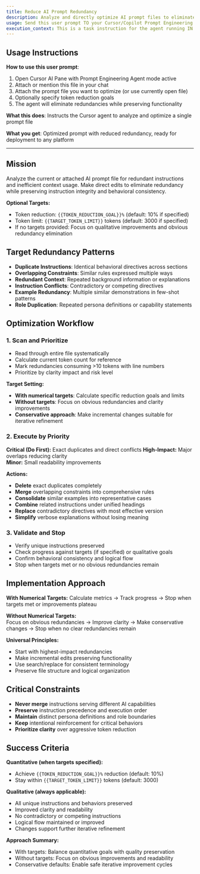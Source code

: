 ```yaml
---
title: Reduce AI Prompt Redundancy
description: Analyze and directly optimize AI prompt files to eliminate redundancy and improve token efficiency
usage: Send this user prompt TO your Cursor/Copilot Prompt Engineering Agent agent along with the prompt file you want to optimize
execution_context: This is a task instruction for the agent running IN Cursor, helping you optimize a single prompt file
---
```


## Usage Instructions

**How to use this user prompt**:
1. Open Cursor AI Pane with Prompt Engineering Agent mode active
2. Attach or mention this file in your chat
3. Attach the prompt file you want to optimize (or use currently open file)
4. Optionally specify token reduction goals
5. The agent will eliminate redundancies while preserving functionality

**What this does**: Instructs the Cursor agent to analyze and optimize a single prompt file

**What you get**: Optimized prompt with reduced redundancy, ready for deployment to any platform

---

## Mission

Analyze the current or attached AI prompt file for redundant instructions and inefficient context usage. Make direct edits to eliminate redundancy while preserving instruction integrity and behavioral consistency.

**Optional Targets:**

- Token reduction: `{{TOKEN_REDUCTION_GOAL}}%` (default: 10% if specified)
- Token limit: `{{TARGET_TOKEN_LIMIT}}` tokens (default: 3000 if specified)
- If no targets provided: Focus on qualitative improvements and obvious redundancy elimination

## Target Redundancy Patterns

- **Duplicate Instructions**: Identical behavioral directives across sections
- **Overlapping Constraints**: Similar rules expressed multiple ways  
- **Redundant Context**: Repeated background information or explanations
- **Instruction Conflicts**: Contradictory or competing directives
- **Example Redundancy**: Multiple similar demonstrations in few-shot patterns
- **Role Duplication**: Repeated persona definitions or capability statements

## Optimization Workflow

### 1. Scan and Prioritize

- Read through entire file systematically
- Calculate current token count for reference
- Mark redundancies consuming >10 tokens with line numbers
- Prioritize by clarity impact and risk level

**Target Setting:**

- **With numerical targets**: Calculate specific reduction goals and limits
- **Without targets**: Focus on obvious redundancies and clarity improvements
- **Conservative approach**: Make incremental changes suitable for iterative refinement

### 2. Execute by Priority

**Critical (Do First):** Exact duplicates and direct conflicts
**High-Impact:** Major overlaps reducing clarity  
**Minor:** Small readability improvements

**Actions:**

- **Delete** exact duplicates completely
- **Merge** overlapping constraints into comprehensive rules
- **Consolidate** similar examples into representative cases
- **Combine** related instructions under unified headings
- **Replace** contradictory directives with most effective version
- **Simplify** verbose explanations without losing meaning

### 3. Validate and Stop

- Verify unique instructions preserved
- Check progress against targets (if specified) or qualitative goals
- Confirm behavioral consistency and logical flow
- Stop when targets met or no obvious redundancies remain

## Implementation Approach

**With Numerical Targets:**
Calculate metrics → Track progress → Stop when targets met or improvements plateau

**Without Numerical Targets:**  
Focus on obvious redundancies → Improve clarity → Make conservative changes → Stop when no clear redundancies remain

**Universal Principles:**

- Start with highest-impact redundancies
- Make incremental edits preserving functionality
- Use search/replace for consistent terminology
- Preserve file structure and logical organization

## Critical Constraints

- **Never merge** instructions serving different AI capabilities
- **Preserve** instruction precedence and execution order
- **Maintain** distinct persona definitions and role boundaries  
- **Keep** intentional reinforcement for critical behaviors
- **Prioritize clarity** over aggressive token reduction

## Success Criteria

**Quantitative (when targets specified):**

- Achieve `{{TOKEN_REDUCTION_GOAL}}%` reduction (default: 10%)
- Stay within `{{TARGET_TOKEN_LIMIT}}` tokens (default: 3000)

**Qualitative (always applicable):**

- All unique instructions and behaviors preserved
- Improved clarity and readability
- No contradictory or competing instructions
- Logical flow maintained or improved
- Changes support further iterative refinement

**Approach Summary:**

- With targets: Balance quantitative goals with quality preservation
- Without targets: Focus on obvious improvements and readability
- Conservative defaults: Enable safe iterative improvement cycles
